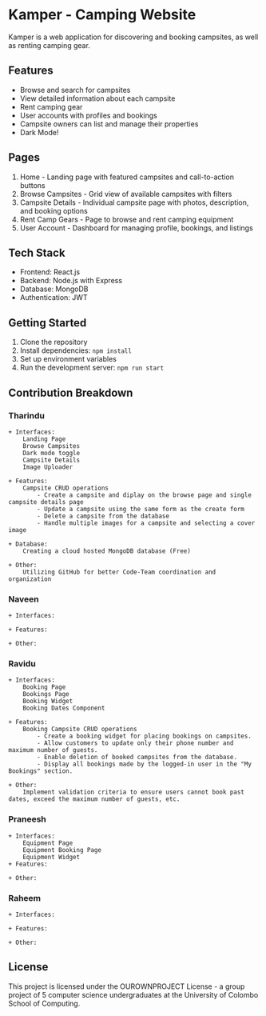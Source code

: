 # Kamper - Camping Website

Kamper is a web application for discovering and booking campsites, as well as renting camping gear.

## Features

- Browse and search for campsites
- View detailed information about each campsite
- Rent camping gear
- User accounts with profiles and bookings
- Campsite owners can list and manage their properties
- Dark Mode!

## Pages

1. Home - Landing page with featured campsites and call-to-action buttons
2. Browse Campsites - Grid view of available campsites with filters
3. Campsite Details - Individual campsite page with photos, description, and booking options
4. Rent Camp Gears - Page to browse and rent camping equipment
5. User Account - Dashboard for managing profile, bookings, and listings

## Tech Stack

- Frontend: React.js
- Backend: Node.js with Express
- Database: MongoDB
- Authentication: JWT

## Getting Started

1. Clone the repository
2. Install dependencies: `npm install`
3. Set up environment variables
4. Run the development server: `npm run start`

## Contribution Breakdown

### Tharindu
    + Interfaces: 
        Landing Page
        Browse Campsites
        Dark mode toggle
        Campsite Details
        Image Uploader
    
    + Features: 
        Campsite CRUD operations
            - Create a campsite and diplay on the browse page and single campsite details page
            - Update a campsite using the same form as the create form
            - Delete a campsite from the database
            - Handle multiple images for a campsite and selecting a cover image
            
    + Database:
        Creating a cloud hosted MongoDB database (Free)

    + Other:
        Utilizing GitHub for better Code-Team coordination and organization
            

### Naveen
    + Interfaces:
        
    + Features:

    + Other:

### Ravidu
    + Interfaces:
        Booking Page
        Bookings Page
        Booking Widget
        Booking Dates Component

    + Features:
        Booking Campsite CRUD operations
            - Create a booking widget for placing bookings on campsites.
            - Allow customers to update only their phone number and maximum number of guests.
            - Enable deletion of booked campsites from the database.
            - Display all bookings made by the logged-in user in the "My Bookings" section.
            
    + Other:
        Implement validation criteria to ensure users cannot book past dates, exceed the maximum number of guests, etc.

### Praneesh
    + Interfaces:
        Equipment Page
        Equipment Booking Page
        Equipment Widget
    + Features:

    + Other:

### Raheem
    + Interfaces:

    + Features:

    + Other:

## License

This project is licensed under the OUROWNPROJECT License - a group project of 5 computer science undergraduates at the University of Colombo School of Computing.
